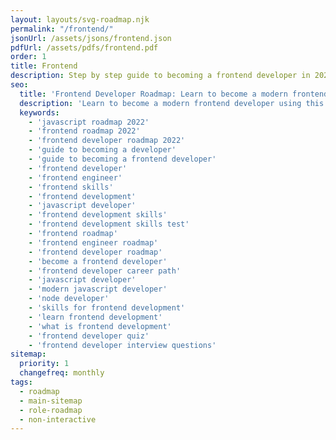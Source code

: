 ```yaml
---
layout: layouts/svg-roadmap.njk
permalink: "/frontend/"
jsonUrl: /assets/jsons/frontend.json
pdfUrl: /assets/pdfs/frontend.pdf
order: 1
title: Frontend
description: Step by step guide to becoming a frontend developer in 2022
seo:
  title: 'Frontend Developer Roadmap: Learn to become a modern frontend developer'
  description: 'Learn to become a modern frontend developer using this roadmap. Community driven, articles, resources, guides, interview questions, quizzes for modern frontend development.'
  keywords:
    - 'javascript roadmap 2022'
    - 'frontend roadmap 2022'
    - 'frontend developer roadmap 2022'
    - 'guide to becoming a developer'
    - 'guide to becoming a frontend developer'
    - 'frontend developer'
    - 'frontend engineer'
    - 'frontend skills'
    - 'frontend development'
    - 'javascript developer'
    - 'frontend development skills'
    - 'frontend development skills test'
    - 'frontend roadmap'
    - 'frontend engineer roadmap'
    - 'frontend developer roadmap'
    - 'become a frontend developer'
    - 'frontend developer career path'
    - 'javascript developer'
    - 'modern javascript developer'
    - 'node developer'
    - 'skills for frontend development'
    - 'learn frontend development'
    - 'what is frontend development'
    - 'frontend developer quiz'
    - 'frontend developer interview questions'
sitemap:
  priority: 1
  changefreq: monthly
tags:
  - roadmap
  - main-sitemap
  - role-roadmap
  - non-interactive
---
```

